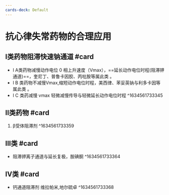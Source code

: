 ```yaml
---
cards-deck: Default
---
```


# 抗心律失常药物的合理应用
## I类药物阻滞快速钠通道 #card 
- I A类药物减慢动作电位 0 相上升速度（Vmax），==延长动作电位时程(阻滞钾通道)==，奎尼丁、普鲁卡因胶、丙吡胺等属此类 。
- I  B 类药物不减慢Vmax,缩短动作电位时程，美西律、苯妥英钠与利多卡因等属此类 。 
- I  C 类药减慢 vmax 轻微减慢传导与轻微延长动作电位时程
^1634561733345

## II类药物 #card 
1. β受体阻滞剂
^1634561733359

## III类 #card 
- 阻滞钾离子通道与延长复极，胺碘酮
^1634561733364

## IV类 #card 
- 钙通道阻滞剂 维拉帕米,地尔硫卓
^1634561733368
